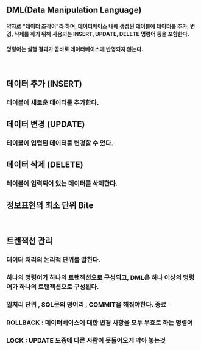 ## DML(Data Manipulation Language)

#### 약자로 "데이터 조작어"라 하며, 데이터베이스 내에 생성된 테이블에 데이터를 추가, 변경, 삭제를 하기 위해 사용되는 INSERT, UPDATE, DELETE 명령어 등을 포함한다.
#### 명령어는 실행 결과가 곧바로 데이터베이스에 반영되지 않는다.

<br/>

## 데이터 추가 (INSERT)
### 테이블에 새로운 데이터를 추가한다.

## 데이터 변경 (UPDATE)
### 테이블에 입렵된 데이터를 변경할 수 있다.

## 데이터 삭제 (DELETE)
### 테이블에 입력되어 있는 데이터를 삭제한다.

## 정보표현의 최소 단위 Bite

<br/>

## 트랜잭션 관리
### 데이터 처리의 논리적 단위를 말한다.
### 하나의 명령어가 하나의 트랜젝션으로 구성되고, DML은 하나 이상의 명령어가 하나의 트랜젝션으로 구성된다.


### 일처리 단위 , SQL문의 덩어리 , COMMIT을 해줘야한다. 종료
### ROLLBACK : 데이터베이스에 대한 변경 사항을 모두 무효로 하는 명령어
### LOCK : UPDATE 도중에 다른 사람이 못들어오게 막아 놓는것
